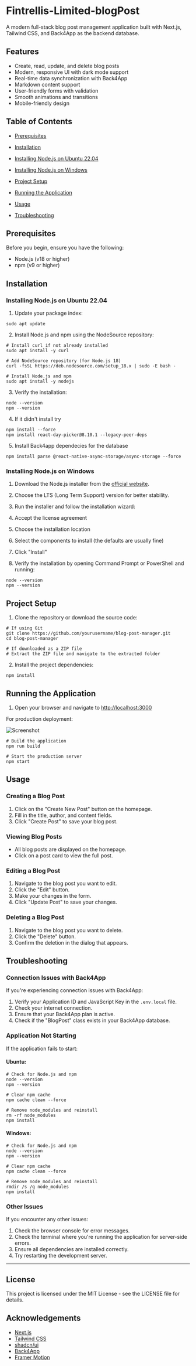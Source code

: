 # Fintrellis-Limited-blogPost

A modern full-stack blog post management application built with Next.js, Tailwind CSS, and Back4App as the backend database.





## Features

- Create, read, update, and delete blog posts
- Modern, responsive UI with dark mode support
- Real-time data synchronization with Back4App
- Markdown content support
- User-friendly forms with validation
- Smooth animations and transitions
- Mobile-friendly design


## Table of Contents

- [Prerequisites](#prerequisites)
- [Installation](#installation)

- [Installing Node.js on Ubuntu 22.04](#installing-nodejs-on-ubuntu-2204)
- [Installing Node.js on Windows](#installing-nodejs-on-windows)



- [Project Setup](#project-setup)
- [Running the Application](#running-the-application)
- [Usage](#usage)
- [Troubleshooting](#troubleshooting)


## Prerequisites

Before you begin, ensure you have the following:

- Node.js (v18 or higher)
- npm (v9 or higher)


## Installation

### Installing Node.js on Ubuntu 22.04

1. Update your package index:


```shellscript
sudo apt update
```

2. Install Node.js and npm using the NodeSource repository:


```shellscript
# Install curl if not already installed
sudo apt install -y curl

# Add NodeSource repository (for Node.js 18)
curl -fsSL https://deb.nodesource.com/setup_18.x | sudo -E bash -

# Install Node.js and npm
sudo apt install -y nodejs
```

3. Verify the installation:


```shellscript
node --version
npm --version
```

4. If it didn't install try
```shellscript
npm install --force
npm install react-day-picker@8.10.1 --legacy-peer-deps
```
5. Install Back4app dependecies for the database
 ```shellscript
 npm install parse @react-native-async-storage/async-storage --force
 ```

### Installing Node.js on Windows

1. Download the Node.js installer from the [official website](https://nodejs.org/).

1. Choose the LTS (Long Term Support) version for better stability.



2. Run the installer and follow the installation wizard:

1. Accept the license agreement
2. Choose the installation location
3. Select the components to install (the defaults are usually fine)
4. Click "Install"



3. Verify the installation by opening Command Prompt or PowerShell and running:


```shellscript
node --version
npm --version
```

## Project Setup

1. Clone the repository or download the source code:


```shellscript
# If using Git
git clone https://github.com/yourusername/blog-post-manager.git
cd blog-post-manager

# If downloaded as a ZIP file
# Extract the ZIP file and navigate to the extracted folder
```

2. Install the project dependencies:


```shellscript
npm install
```




## Running the Application


1. Open your browser and navigate to [http://localhost:3000](http://localhost:3000)


For production deployment:

![Screenshot](image.png)

```shellscript
# Build the application
npm run build

# Start the production server
npm start
```

## Usage

### Creating a Blog Post

1. Click on the "Create New Post" button on the homepage.
2. Fill in the title, author, and content fields.
3. Click "Create Post" to save your blog post.


### Viewing Blog Posts

- All blog posts are displayed on the homepage.
- Click on a post card to view the full post.


### Editing a Blog Post

1. Navigate to the blog post you want to edit.
2. Click the "Edit" button.
3. Make your changes in the form.
4. Click "Update Post" to save your changes.


### Deleting a Blog Post

1. Navigate to the blog post you want to delete.
2. Click the "Delete" button.
3. Confirm the deletion in the dialog that appears.


## Troubleshooting

### Connection Issues with Back4App

If you're experiencing connection issues with Back4App:

1. Verify your Application ID and JavaScript Key in the `.env.local` file.
2. Check your internet connection.
3. Ensure that your Back4App plan is active.
4. Check if the "BlogPost" class exists in your Back4App database.


### Application Not Starting

If the application fails to start:

#### Ubuntu:

```shellscript
# Check for Node.js and npm
node --version
npm --version

# Clear npm cache
npm cache clean --force

# Remove node_modules and reinstall
rm -rf node_modules
npm install
```

#### Windows:

```shellscript
# Check for Node.js and npm
node --version
npm --version

# Clear npm cache
npm cache clean --force

# Remove node_modules and reinstall
rmdir /s /q node_modules
npm install
```

### Other Issues

If you encounter any other issues:

1. Check the browser console for error messages.
2. Check the terminal where you're running the application for server-side errors.
3. Ensure all dependencies are installed correctly.
4. Try restarting the development server.


---

## License

This project is licensed under the MIT License - see the LICENSE file for details.

## Acknowledgements

- [Next.js](https://nextjs.org/)
- [Tailwind CSS](https://tailwindcss.com/)
- [shadcn/ui](https://ui.shadcn.com/)
- [Back4App](https://www.back4app.com/)
- [Framer Motion](https://www.framer.com/motion/) 

